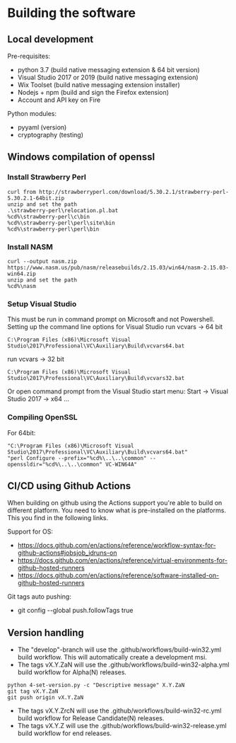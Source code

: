 Building the software
=====================

Local development
-----------------

Pre-requisites:
- python 3.7 (build native messaging extension & 64 bit version)
- Visual Studio 2017 or 2019 (build native messaging extension)
- Wix Toolset (build native messaging extension installer)
- Nodejs + npm (build and sign the Firefox extension)
- Account and API key on Fire

Python modules:
- pyyaml (version)
- cryptography (testing)

Windows compilation of openssl
------------------------------

### Install Strawberry Perl

```
curl from http://strawberryperl.com/download/5.30.2.1/strawberry-perl-5.30.2.1-64bit.zip
unzip and set the path
.\strawberry-perl\relocation.pl.bat
%cd%\strawberry-perl\c\bin
%cd%\strawberry-perl\perl\site\bin
%cd%\strawberry-perl\perl\bin
```

### Install NASM

```
curl --output nasm.zip https://www.nasm.us/pub/nasm/releasebuilds/2.15.03/win64/nasm-2.15.03-win64.zip
unzip and set the path
%cd%\nasm
```

### Setup Visual Studio 

This must be run in command prompt on Microsoft and not Powershell.
Setting up the command line options for Visual Studio
run vcvars -> 64 bit

```
C:\Program Files (x86)\Microsoft Visual Studio\2017\Professional\VC\Auxiliary\Build\vcvars64.bat
```

run vcvars -> 32 bit

```
C:\Program Files (x86)\Microsoft Visual Studio\2017\Professional\VC\Auxiliary\Build\vcvars32.bat
```

Or open command prompt from the Visual Studio <Year> start menu:
Start -> Visual Studio 2017 -> x64 ...

### Compiling OpenSSL

For 64bit:

```
"C:\Program Files (x86)\Microsoft Visual Studio\2017\Professional\VC\Auxiliary\Build\vcvars64.bat"
"perl Configure --prefix="%cd%\..\..\common" --openssldir="%cd%\..\..\common" VC-WIN64A"
```

CI/CD using Github Actions
--------------------------

When building on github using the Actions support you're able to build on different platform. You need to know what is pre-installed on the platforms. This you find in the following links.

Support for OS: 
- https://docs.github.com/en/actions/reference/workflow-syntax-for-github-actions#jobsjob_idruns-on
- https://docs.github.com/en/actions/reference/virtual-environments-for-github-hosted-runners
- https://docs.github.com/en/actions/reference/software-installed-on-github-hosted-runners

Git tags auto pushing:
- git config --global push.followTags true

Version handling
----------------

- The "develop"-branch will use the .github/workflows/build-win32.yml build workflow. This will automatically create a development msi.
- The tags vX.Y.ZaN will use the .github/workflows/build-win32-alpha.yml build workflow for Alpha(N) releases.

```
python 4-set-version.py -c "Descriptive message" X.Y.ZaN
git tag vX.Y.ZaN
git push origin vX.Y.ZaN
```
- The tags vX.Y.ZrcN will use the .github/workflows/build-win32-rc.yml build workflow for Release Candidate(N) releases.
- The tags vX.Y.Z will use the .github/workflows/build-win32-release.yml build workflow for end releases.
